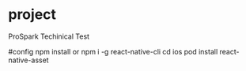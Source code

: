 # project
ProSpark Techinical Test




#config
npm install or npm i -g react-native-cli
cd ios
pod install
react-native-asset
